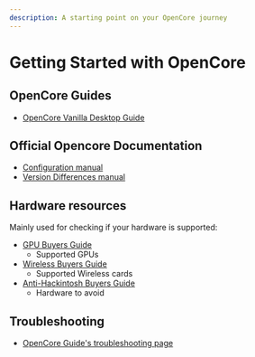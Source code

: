 ```yaml
---
description: A starting point on your OpenCore journey
---
```


# Getting Started with OpenCore

## OpenCore Guides

* [OpenCore Vanilla Desktop Guide](https://khronokernel.github.io/Opencore-Vanilla-Desktop-Guide/)

## Official Opencore Documentation

* [Configuration manual](https://github.com/acidanthera/OpenCorePkg/blob/master/Docs/Configuration.pdf)
* [Version Differences manual](https://github.com/acidanthera/OpenCorePkg/blob/master/Docs/Differences/Differences.pdf)

## Hardware resources

Mainly used for checking if your hardware is supported:

* [GPU Buyers Guide](https://khronokernel-3.gitbook.io/catalina-gpu-buyers-guide/)
   * Supported GPUs
* [Wireless Buyers Guide](https://khronokernel-7.gitbook.io/wireless-buyers-guide/)
   * Supported Wireless cards
* [Anti-Hackintosh Buyers Guide](https://khronokernel-5.gitbook.io/anti-hackintosh-buyers-guide/)
   * Hardware to avoid

## Troubleshooting

* [OpenCore Guide's troubleshooting page](https://khronokernel-2.gitbook.io/opencore-vanilla-desktop-guide/troubleshooting/troubleshooting)







